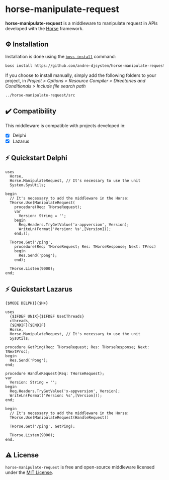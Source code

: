 # horse-manipulate-request
<b>horse-manipulate-request</b> is a middleware to manipulate request in APIs developed with the <a href="https://github.com/HashLoad/horse">Horse</a> framework.

## ⚙️ Installation
Installation is done using the [`boss install`](https://github.com/HashLoad/boss) command:
``` sh
boss install https://github.com/andre-djsystem/horse-manipulate-request
```
If you choose to install manually, simply add the following folders to your project, in *Project > Options > Resource Compiler > Directories and Conditionals > Include file search path*
```
../horse-manipulate-request/src
```

## ✔️ Compatibility
This middleware is compatible with projects developed in:
- [X] Delphi
- [X] Lazarus

## ⚡️ Quickstart Delphi
```delphi
uses 
  Horse, 
  Horse.ManipulateRequest, // It's necessary to use the unit
  System.SysUtils;

begin
  // It's necessary to add the middleware in the Horse:
  THorse.Use(ManipulateRequest(
    procedure(Req: THorseRequest);
	var
	  Version: String = '';
	begin
	  Req.Headers.TryGetValue('x-appversion', Version);
	  WriteLn(Format('Version: %s',[Version])); 
	end;));
    
  THorse.Get('/ping',
    procedure(Req: THorseRequest; Res: THorseResponse; Next: TProc)
    begin
      Res.Send('pong');
    end);

  THorse.Listen(9000);
end;
```

## ⚡️ Quickstart Lazarus
```delphi
{$MODE DELPHI}{$H+}

uses
  {$IFDEF UNIX}{$IFDEF UseCThreads}
  cthreads,
  {$ENDIF}{$ENDIF}
  Horse,
  Horse.ManipulateRequest, // It's necessary to use the unit
  SysUtils;

procedure GetPing(Req: THorseRequest; Res: THorseResponse; Next: TNextProc);
begin
  Res.Send('Pong');
end;

procedure HandleRequest(Req: THorseRequest);
var
  Version: String = '';
begin
  Req.Headers.TryGetValue('x-appversion', Version);
  WriteLn(Format('Version: %s',[Version])); 
end;  

begin
  // It's necessary to add the middleware in the Horse:
  THorse.Use(ManipulateRequest(HandleRequest))

  THorse.Get('/ping', GetPing);

  THorse.Listen(9000);
end.
```

## ⚠️ License
`horse-manipulate-request` is free and open-source middleware licensed under the [MIT License](https://github.com/andre-djsystem/horse-manipulate-request/blob/master/LICENSE). 

 


